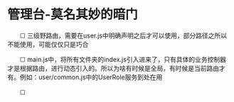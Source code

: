 # 管理台-莫名其妙的暗门

　　☐ 三级野路由，需要在user.js中明确声明之后才可以使用，部分路径之所以不能使用，可能仅仅只是巧合

　　☐ main.js中，将所有文件夹的index.js引入进来了，只有具体的业务控制器才是根据路由，进行动态引入的。所以为啥有时候是全局，有时候是当前路由才有。例如：user/common.js中的UserRole服务到处在用

　　☐

　　‍
